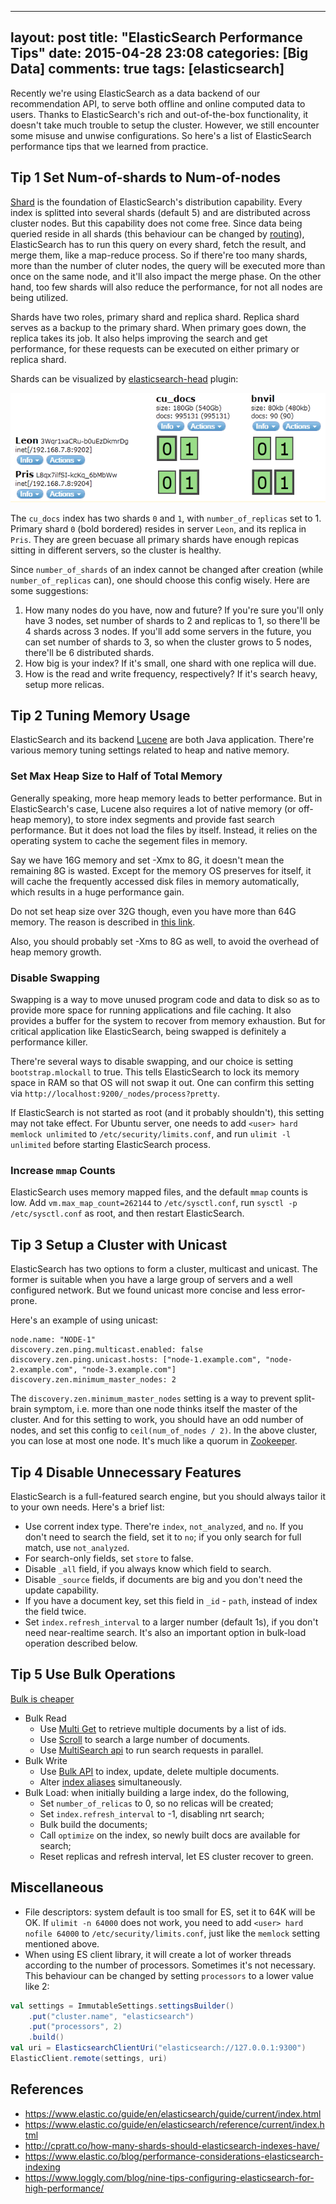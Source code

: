 
---
layout: post
title: "ElasticSearch Performance Tips"
date: 2015-04-28 23:08
categories: [Big Data]
comments: true
tags: [elasticsearch]
---

Recently we're using ElasticSearch as a data backend of our recommendation API, to serve both offline and online computed data to users. Thanks to ElasticSearch's rich and out-of-the-box functionality, it doesn't take much trouble to setup the cluster. However, we still encounter some misuse and unwise configurations. So here's a list of ElasticSearch performance tips that we learned from practice.

## Tip 1 Set Num-of-shards to Num-of-nodes

[Shard][1] is the foundation of ElasticSearch's distribution capability. Every index is splitted into several shards (default 5) and are distributed across cluster nodes. But this capability does not come free. Since data being queried reside in all shards (this behaviour can be changed by [routing][2]), ElasticSearch has to run this query on every shard, fetch the result, and merge them, like a map-reduce process. So if there're too many shards, more than the number of cluter nodes, the query will be executed more than once on the same node, and it'll also impact the merge phase. On the other hand, too few shards will also reduce the performance, for not all nodes are being utilized.

Shards have two roles, primary shard and replica shard. Replica shard serves as a backup to the primary shard. When primary goes down, the replica takes its job. It also helps improving the search and get performance, for these requests can be executed on either primary or replica shard.

Shards can be visualized by [elasticsearch-head][1] plugin:

![](/images/elasticsearch/shards-head.png)

The `cu_docs` index has two shards `0` and `1`, with `number_of_replicas` set to 1. Primary shard `0` (bold bordered) resides in server `Leon`, and its replica in `Pris`. They are green becuase all primary shards have enough repicas sitting in different servers, so the cluster is healthy.

Since `number_of_shards` of an index cannot be changed after creation (while `number_of_replicas` can), one should choose this config wisely. Here are some suggestions:

1. How many nodes do you have, now and future? If you're sure you'll only have 3 nodes, set number of shards to 2 and replicas to 1, so there'll be 4 shards across 3 nodes. If you'll add some servers in the future, you can set number of shards to 3, so when the cluster grows to 5 nodes, there'll be 6 distributed shards.
2. How big is your index? If it's small, one shard with one replica will due.
3. How is the read and write frequency, respectively? If it's search heavy, setup more relicas.

<!-- more -->

## Tip 2 Tuning Memory Usage

ElasticSearch and its backend [Lucene](http://lucene.apache.org/) are both Java application. There're various memory tuning settings related to heap and native memory.

### Set Max Heap Size to Half of Total Memory

Generally speaking, more heap memory leads to better performance. But in ElasticSearch's case, Lucene also requires a lot of native memory (or off-heap memory), to store index segments and provide fast search performance. But it does not load the files by itself. Instead, it relies on the operating system to cache the segement files in memory.

Say we have 16G memory and set -Xmx to 8G, it doesn't mean the remaining 8G is wasted. Except for the memory OS preserves for itself, it will cache the frequently accessed disk files in memory automatically, which results in a huge performance gain.

Do not set heap size over 32G though, even you have more than 64G memory. The reason is described in [this link][4].

Also, you should probably set -Xms to 8G as well, to avoid the overhead of heap memory growth.

### Disable Swapping

Swapping is a way to move unused program code and data to disk so as to provide more space for running applications and file caching. It also provides a buffer for the system to recover from memory exhaustion. But for critical application like ElasticSearch, being swapped is definitely a performance killer.

There're several ways to disable swapping, and our choice is setting `bootstrap.mlockall` to true. This tells ElasticSearch to lock its memory space in RAM so that OS will not swap it out. One can confirm this setting via `http://localhost:9200/_nodes/process?pretty`.

If ElasticSearch is not started as root (and it probably shouldn't), this setting may not take effect. For Ubuntu server, one needs to add `<user> hard memlock unlimited` to `/etc/security/limits.conf`, and run `ulimit -l unlimited` before starting ElasticSearch process.

### Increase `mmap` Counts

ElasticSearch uses memory mapped files, and the default `mmap` counts is low. Add `vm.max_map_count=262144` to `/etc/sysctl.conf`, run `sysctl -p /etc/sysctl.conf` as root, and then restart ElasticSearch.

## Tip 3 Setup a Cluster with Unicast

ElasticSearch has two options to form a cluster, multicast and unicast. The former is suitable when you have a large group of servers and a well configured network. But we found unicast more concise and less error-prone.

Here's an example of using unicast:

```
node.name: "NODE-1"
discovery.zen.ping.multicast.enabled: false
discovery.zen.ping.unicast.hosts: ["node-1.example.com", "node-2.example.com", "node-3.example.com"]
discovery.zen.minimum_master_nodes: 2
```

The `discovery.zen.minimum_master_nodes` setting is a way to prevent split-brain symptom, i.e. more than one node thinks itself the master of the cluster. And for this setting to work, you should have an odd number of nodes, and set this config to `ceil(num_of_nodes / 2)`. In the above cluster, you can lose at most one node. It's much like a quorum in [Zookeeper](http://zookeeper.apache.org).

## Tip 4 Disable Unnecessary Features

ElasticSearch is a full-featured search engine, but you should always tailor it to your own needs. Here's a brief list:

* Use corrent index type. There're `index`, `not_analyzed`, and `no`. If you don't need to search the field, set it to `no`; if you only search for full match, use `not_analyzed`.
* For search-only fields, set `store` to false.
* Disable `_all` field, if you always know which field to search.
* Disable `_source` fields, if documents are big and you don't need the update capability.
* If you have a document key, set this field in `_id` - `path`, instead of index the field twice.
* Set `index.refresh_interval` to a larger number (default 1s), if you don't need near-realtime search. It's also an important option in bulk-load operation described below.

## Tip 5 Use Bulk Operations

[Bulk is cheaper][5]

* Bulk Read
    * Use [Multi Get][6] to retrieve multiple documents by a list of ids.
    * Use [Scroll][7] to search a large number of documents.
    * Use [MultiSearch api][8] to run search requests in parallel.
* Bulk Write
    * Use [Bulk API][9] to index, update, delete multiple documents.
    * Alter [index aliases][10] simultaneously.
* Bulk Load: when initially building a large index, do the following,
    * Set `number_of_relicas` to 0, so no relicas will be created;
    * Set `index.refresh_interval` to -1, disabling nrt search;
    * Bulk build the documents;
    * Call `optimize` on the index, so newly built docs are available for search;
    * Reset replicas and refresh interval, let ES cluster recover to green.

## Miscellaneous

* File descriptors: system default is too small for ES, set it to 64K will be OK. If `ulimit -n 64000` does not work, you need to add `<user> hard nofile 64000` to `/etc/security/limits.conf`, just like the `memlock` setting mentioned above.
* When using ES client library, it will create a lot of worker threads according to the number of processors. Sometimes it's not necessary. This behaviour can be changed by setting `processors` to a lower value like 2:

```scala
val settings = ImmutableSettings.settingsBuilder()
    .put("cluster.name", "elasticsearch")
    .put("processors", 2)
    .build()
val uri = ElasticsearchClientUri("elasticsearch://127.0.0.1:9300")
ElasticClient.remote(settings, uri)
```

## References

* https://www.elastic.co/guide/en/elasticsearch/guide/current/index.html
* https://www.elastic.co/guide/en/elasticsearch/reference/current/index.html
* http://cpratt.co/how-many-shards-should-elasticsearch-indexes-have/
* https://www.elastic.co/blog/performance-considerations-elasticsearch-indexing
* https://www.loggly.com/blog/nine-tips-configuring-elasticsearch-for-high-performance/

[1]: https://www.elastic.co/guide/en/elasticsearch/reference/current/glossary.html#glossary-shard
[2]: https://www.elastic.co/guide/en/elasticsearch/reference/current/glossary.html#glossary-routing
[3]: http://mobz.github.io/elasticsearch-head/
[4]: https://www.elastic.co/guide/en/elasticsearch/guide/current/heap-sizing.html#compressed_oops
[5]: https://www.elastic.co/guide/en/elasticsearch/guide/current/bulk.html
[6]: https://www.elastic.co/guide/en/elasticsearch/reference/current/docs-multi-get.html
[7]: https://www.elastic.co/guide/en/elasticsearch/reference/current/search-request-scroll.html
[8]: https://www.elastic.co/guide/en/elasticsearch/client/java-api/1.4/msearch.html
[9]: https://www.elastic.co/guide/en/elasticsearch/client/java-api/1.4/bulk.html
[10]:https://www.elastic.co/guide/en/elasticsearch/reference/current/indices-aliases.html
